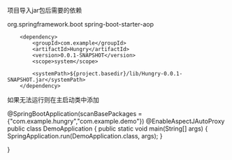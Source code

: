 项目导入jar包后需要的依赖

<!--引入AOP-->
<dependency>
        <groupId>org.springframework.boot</groupId>
        <artifactId>spring-boot-starter-aop</artifactId>
</dependency>

<!--        引入本地jar包-->
        <dependency>
            <groupId>com.example</groupId>
            <artifactId>Hungry</artifactId>
            <version>0.0.1-SNAPSHOT</version>
            <scope>system</scope>
<!--        <systemPath>C:/Users/adminstrator/Desktop/yourAbsolutePath/Hungry-0.0.1-SNAPSHOT.jar</systemPath>-->
            <systemPath>${project.basedir}/lib/Hungry-0.0.1-SNAPSHOT.jar</systemPath>
        </dependency>


如果无法运行则在主启动类中添加

@SpringBootApplication(scanBasePackages = {"com.example.hungry","com.example.demo"})
@EnableAspectJAutoProxy
public class DemoApplication {
    public static void main(String[] args) {
        SpringApplication.run(DemoApplication.class, args);
    }

}
